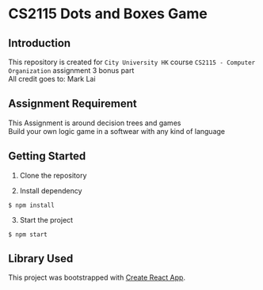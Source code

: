 # CS2115 Dots and Boxes Game

## Introduction
This repository is created for `City University HK` course `CS2115 - Computer Organization` assignment 3 bonus part <br />
All credit goes to: Mark Lai

## Assignment Requirement
This Assignment is around decision trees and games<br />
Build your own logic game in a softwear with any kind of language <br />

## Getting Started
1. Clone the repository

2. Install dependency
```
$ npm install
```
3. Start the project
```
$ npm start
```

## Library Used
This project was bootstrapped with [Create React App](https://github.com/facebook/create-react-app).
